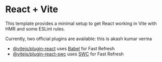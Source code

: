 # React + Vite

This template provides a minimal setup to get React working in Vite with HMR and some ESLint rules.

Currently, two official plugins are available:
this is akash kumar verma

- [@vitejs/plugin-react](https://github.com/vitejs/vite-plugin-react/blob/main/packages/plugin-react/README.md) uses [Babel](https://babeljs.io/) for Fast Refresh
- [@vitejs/plugin-react-swc](https://github.com/vitejs/vite-plugin-react-swc) uses [SWC](https://swc.rs/) for Fast Refresh
